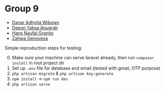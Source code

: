 # Group 9

- [Danar Adhytia Wibowo](https://github.com/danaradhytia)
- [Deeon Yaksa Anugrah](https://github.com/skuuzie)
- [Hans Naufal Granito](https://github.com/hng011)
- [Zahwa Genoveva](https://github.com/Awaviviana09)

Simple reproduction steps for testing:

0. Make sure your machine can serve laravel already, then run `composer install` in root project dir
1. Set up `.env` file for database and email (tested with gmail, OTP purpose)
2. `php artisan migrate` & `php artisan key:generate`
3. `npm install` -> `npm run dev`
4. `php artisan serve`